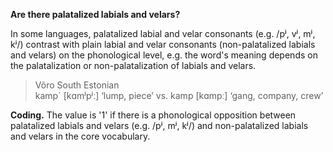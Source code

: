 **Are there palatalized labials and velars?**

In some languages, palatalized labial and velar consonants (e.g. /pʲ, vʲ, mʲ, kʲ/) contrast with plain labial and velar consonants (non-palatalized labials and velars) on the phonological level, e.g. the word's meaning depends on the palatalization or non-palatalization of labials and velars.

>Võro South Estonian<br/>
>kamp´ [kɑmʲpʲː] ‘lump, piece’ vs. kamp [kɑmpː] ‘gang, company, crew’

**Coding.** The value is '1' if there is a phonological opposition between palatalized labials and velars (e.g. /pʲ, mʲ, kʲ/) and non-palatalized labials and velars in the core vocabulary.
